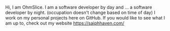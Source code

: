 Hi, I am OhmSlice. I am a software developer by day and ... a software developer by night. (occupation doesn't change based on time of day) 
I work on my personal projects here on GitHub. 
If you would like to see what I am up to, check out my website 
https://saiphhaven.com/

